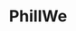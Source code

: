 ---
pid: FS118
title: PhillWe
location_transcription: NE Philly
zipcode: '19130'
outside_phl: 
neighborhood: Art Museum,Francisville
age: '22'
age_range: 20-29
instagram: 
image_file_name: FS_118.jpg
proposal_transcription: |-
  I work in a school in Somerton, and it's easy to feel like the city limits of Philly don't expand to these parts, which tend to be immigrant, low-income communities. A monument celebrating the expansiveness of Philadelphia would remind these communities that this city is just as much theirs, to grow + thrive in.
  the //heart// of Philly in a non-Center City location
topic: Inclusivity,Neighborhoods,Philadelphia
topic_summary: 0, 0, 0
type: Other No Form
keywords_other: 
credit: Frances Patano
image_labels: 
twitter: 
facebook: 
permalink: "/monuments/fs118/"
layout: item-page
---